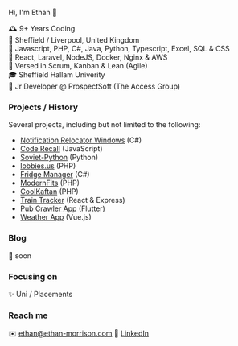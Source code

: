Hi, I'm Ethan 👋
  
🕰️ 9+ Years Coding   
📍 Sheffield / Liverpool, United Kingdom  
🧠 Javascript, PHP, C#, Java, Python, Typescript, Excel, SQL & CSS  
💖 React, Laravel, NodeJS, Docker, Nginx & AWS  
🤖 Versed in Scrum, Kanban & Lean (Agile)  
🎓 Sheffield Hallam Univerity   
🏢 Jr Developer @ ProspectSoft (The Access Group)

### Projects / History
Several projects, including but not limited to the following:
* [Notification Relocator Windows](https://github.com/emorrisn/Notification-Relocator-Windows-) (C#)
* [Code Recall](https://github.com/emorrisn/code-recall) (JavaScript)
* [Soviet-Python](https://github.com/emorrisn/Soviet-Python-A-level-coursework) (Python)
* [lobbies.us](https://github.com/emorrisn/lobbies) (PHP)
* [Fridge Manager](https://github.com/emorrisn/FridgeManager) (C#)
* [ModernFits](https://github.com/itse-group4/ModernFits) (PHP)
* [CoolKaftan](https://github.com/PatJNewellSHU/CoolKaftanGroup17) (PHP)
* [Train Tracker](https://github.com/emorrisn/3Squared-Train-Tracker) (React & Express)
* [Pub Crawler App](https://github.com/emorrisn/pub-crawler/) (Flutter)
* [Weather App](https://github.com/emorrisn/vue-weather-app) (Vue.js)
  
### Blog
🐢 soon

### Focusing on
✨ Uni / Placements

### Reach me
✉️ ethan@ethan-morrison.com
📝 [LinkedIn](https://www.linkedin.com/in/ethan-morrison-74b638155/)
